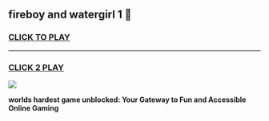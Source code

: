 
## fireboy and watergirl 1 👋
<h3>
<a href="https://premium.freeplayer.one?title=fireboy_and_watergirl_1&ref=13F">CLICK TO PLAY</a></h3>
<hr>

<h3>
<a href="https://premium.freeplayer.one?title=fireboy_and_watergirl_1&ref=13F">CLICK 2 PLAY</a>
  
</h3>

<a href="https://premium.freeplayer.one?title=fireboy_and_watergirl_1&ref=12F/"><img src="https://clearcache.store/games.png"></a>


**worlds hardest game unblocked: Your Gateway to Fun and Accessible Online Gaming**
